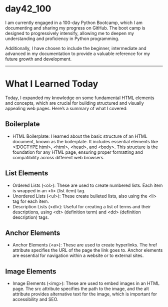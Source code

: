 # day42_100
I am currently engaged in a 100-day Python Bootcamp, which I am documenting and sharing my progress on GitHub. The boot camp is designed to progressively intensify, allowing me to deepen my understanding and proficiency in Python programming.

Additionally, I have chosen to include the beginner, intermediate and advanced in my documentation to provide a valuable reference for my future growth and development.

--------------
# What I Learned Today
Today, I expanded my knowledge on some fundamental HTML elements and concepts, which are crucial for building structured and visually appealing web pages. Here’s a summary of what I covered:

## Boilerplate
- HTML Boilerplate: I learned about the basic structure of an HTML document, known as the boilerplate. It includes essential elements like &lt;!DOCTYPE html&gt;, &lt;html&gt;, &lt;head&gt;, and &lt;body&gt;. This structure is the foundation for any HTML page, ensuring proper formatting and compatibility across different web browsers.
  
## List Elements
- Ordered Lists (&lt;ol&gt;): These are used to create numbered lists. Each item is wrapped in an &lt;li&gt; (list item) tag.
- Unordered Lists (&lt;ul&gt;): These create bulleted lists, also using the &lt;li&gt; tag for each item.
- Description Lists (&lt;dl&gt;): Useful for creating a list of terms and their descriptions, using &lt;dt&gt; (definition term) and &lt;dd&gt; (definition description) tags.
  
## Anchor Elements
- Anchor Elements (&lt;a&gt;): These are used to create hyperlinks. The href attribute specifies the URL of the page the link goes to. Anchor elements are essential for navigation within a website or to external sites.

## Image Elements
- Image Elements (&lt;img&gt;): These are used to embed images in an HTML page. The src attribute specifies the path to the image, and the alt attribute provides alternative text for the image, which is important for accessibility and SEO.
